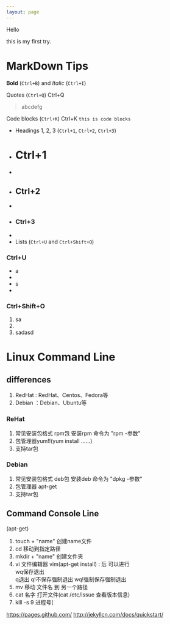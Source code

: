 ```yaml
---
layout: page
---
```






Hello 

this is my first try.




# MarkDown Tips #

**Bold** (`Ctrl+B`) and *Italic* (`Ctrl+I`)

Quotes (`Ctrl+Q`)
Ctrl+Q
> abcdefg

Code blocks (`Ctrl+K`)
Ctrl+K        `this is code blocks`

- Headings 1, 2, 3 (`Ctrl+1`, `Ctrl+2`, `Ctrl+3`)
- # Ctrl+1 #
- 
- ## Ctrl+2 ##
- 
- ### Ctrl+3 ###
- 
- Lists (`Ctrl+U` and `Ctrl+Shift+O`)

### Ctrl+U ###
- a
- 
- s
- 
### Ctrl+Shift+O ###
1. sa
2. 
1. sadasd


# Linux Command Line #

## differences ##

1. RedHat : RedHat、Centos、Fedora等
2. Debian ：Debian、Ubuntu等

### ReHat ###
1. 常见安装包格式 rpm包 安装rpm 命令为 "rpm -参数"
2. 包管理器yum!!(yum install ......)
3. 支持tar包

### Debian ###
1. 常见安装包格式 deb包 安装deb 命令为 "dpkg -参数"
2. 包管理器 apt-get
3. 支持tar包


## Command Console Line ##
(apt-get)

1. touch + "name"  创建name文件
2. cd 移动到指定路径
3. mkdir + "name" 创建文件夹
4. vi 文件编辑器 vim(apt-get install)
: 后 可以进行  
wq保存退出  
q退出 
q!不保存强制退出
wq!强制保存强制退出
1. mv 移动 文件名 到 另一个路径
2. cat 名字 打开文件(cat /etc/issue 查看版本信息)
3. kill -s 9 进程号(

https://pages.github.com/
http://jekyllcn.com/docs/quickstart/
